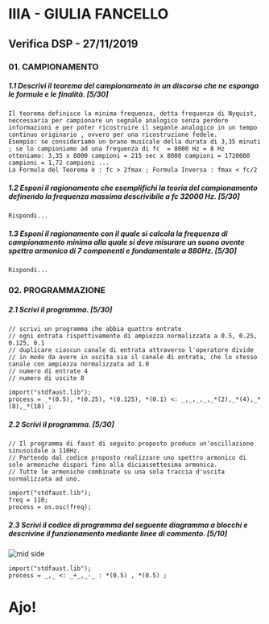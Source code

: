 # IIIA - GIULIA FANCELLO 

## Verifica DSP - 27/11/2019

### 01. CAMPIONAMENTO

##### 1.1 Descrivi il teorema del campionamento in un discorso che ne esponga le formule e le finalità. [5/30]

```
Il teorema definisce la minima frequenza, detta frequenza di Nyquist, neccessaria per campionare un segnale analogico senza perdere informazioni e per poter ricostruire il seganle analogico in un tempo continuo originario , ovvero per una ricostruzione fedele. 
Esempio: se consideriamo un brano musicale della durata di 3,35 minuti ; se lo campioniamo ad una frequenza di fc  = 8000 Hz = 8 Hz otteniamo: 3,35 x 8000 campioni = 215 sec x 8000 campioni = 1720000 campioni = 1,72 campioni ...
La Formula del Teorema è : fc > 2fmax ; Formula Inversa : fmax < fc/2 
```

##### 1.2 Esponi il ragionamento che esemplifichi la teoria del campionamento definendo la frequenza massima descrivibile a _fc 32000 Hz_. [5/30]

```
Rispondi...
```

##### 1.3 Esponi il ragionamento con il quale si calcola la frequenza di campionamento minima alla quale si deve misurare un suono avente spettro armonico di 7 componenti e fondamentale a _880Hz_. [5/30]

```
Rispondi...
```

### 02. PROGRAMMAZIONE

##### 2.1 Scrivi il programma. [5/30]

```
// scrivi un programma che abbia quattro entrate
// ogni entrata rispettivamente di ampiezza normalizzata a 0.5, 0.25, 0.125, 0.1
// duplicare ciascun canale di entrata attraverso l'operatore divide
// in modo da avere in uscita sia il canale di entrata, che lo stesso canale con ampiezza normalizzata ad 1.0
// numero di entrate 4
// numero di uscite 8

import("stdfaust.lib");
process = _*(0.5), *(0.25), *(0.125), *(0.1) <: _,_,_,_,_*(2),_*(4),_*(8),_*(10) ; 
```

##### 2.2 Scrivi il programma. [5/30]

```
// Il programma di faust di seguito proposto produce un'oscillazione sinusoidale a 110Hz.
// Partendo dal codice proposto realizzare uno spettro armonico di sole armoniche dispari fino alla diciassettesima armonica.
// Tutte le armoniche combinate su una sola traccia d'uscita normalizzata ad uno.

import("stdfaust.lib");
freq = 110;
process = os.osc(freq);
```

##### 2.3 Scrivi il codice di programma del seguente diagramma a blocchi e descrivine il funzionamento mediante linee di commento. [5/10]

![mid side](https://github.com/LSSN/2019-11-22-3B-DSP/blob/master/process.svg)

```
import("stdfaust.lib");
process = _,_ <: _+_,_-_ : *(0.5) , *(0.5) ;
```

# Ajo!
